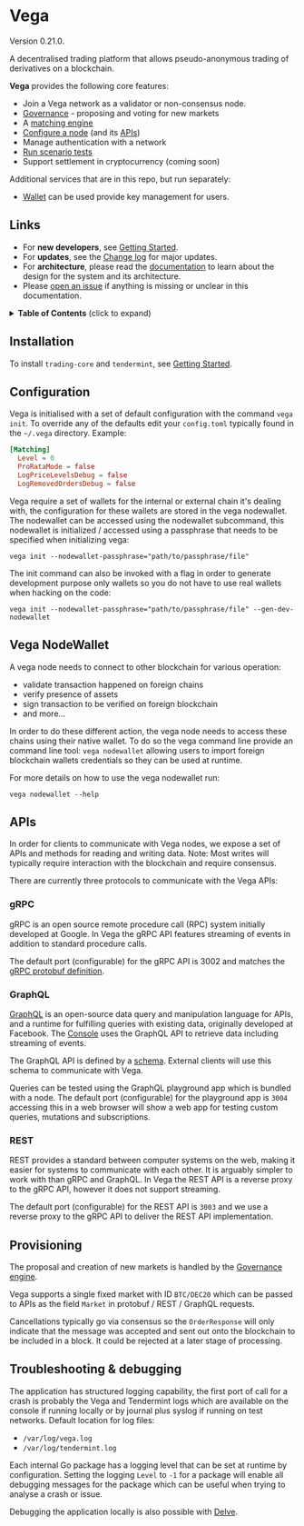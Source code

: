 # Vega

Version 0.21.0.

A decentralised trading platform that allows pseudo-anonymous trading of derivatives on a blockchain.

**Vega** provides the following core features:

- Join a Vega network as a validator or non-consensus node.
- [Governance](./governance/README.md) - proposing and voting for new markets
- A [matching engine](./matching/README.md)
- [Configure a node](#configuration) (and its [APIs](#apis))
- Manage authentication with a network
- [Run scenario tests](./integration/README.md)
- Support settlement in cryptocurrency (coming soon)

Additional services that are in this repo, but run separately:
- [Wallet](./wallet/README.md) can be used provide key management for users.

## Links

- For **new developers**, see [Getting Started](GETTING_STARTED.md).
- For **updates**, see the [Change log](CHANGELOG.md) for major updates.
- For **architecture**, please read the [documentation](docs/index.md) to learn about the design for the system and its architecture.
- Please [open an issue](https://github.com/vegaprotocol/vega/issues/new) if anything is missing or unclear in this documentation.

<details>
  <summary><strong>Table of Contents</strong> (click to expand)</summary>

<!-- toc -->

- [Installation](#installation)
- [Configuration](#configuration)
- [APIs](#apis)
- [Provisioning](#provisioning)
- [Benchmarks](#benchmarks)
- [Troubleshooting & debugging](#troubleshooting--debugging)

<!-- tocstop -->

</details>

## Installation

To install `trading-core` and `tendermint`, see [Getting Started](GETTING_STARTED.md).

## Configuration

Vega is initialised with a set of default configuration with the command `vega init`. To override any of the defaults edit your `config.toml` typically found in the `~/.vega` directory. Example:

```toml
[Matching]
  Level = 0
  ProRataMode = false
  LogPriceLevelsDebug = false
  LogRemovedOrdersDebug = false
```

Vega require a set of wallets for the internal or external chain it's dealing with, the configuration for these wallets are stored in the vega nodewallet.
The nodewallet can be accessed using the nodewallet subcommand, this nodewallet is initialized / accessed using a passphrase that needs to be specified when initializing vega:
```shell
vega init --nodewallet-passphrase="path/to/passphrase/file"
```

The init command can also be invoked with a flag in order to generate development purpose only wallets so you do not have to use real wallets when hacking on the code:
```
vega init --nodewallet-passphrase="path/to/passphrase/file" --gen-dev-nodewallet
```

## Vega NodeWallet

A vega node needs to connect to other blockchain for various operation:
- validate transaction happened on foreign chains
- verify presence of assets
- sign transaction to be verified on foreign blockchain
- and more...

In order to do these different action, the vega node needs to access these chains using their native wallet. To do so the vega command line provide an command line tool:
`vega nodewallet` allowing users to import foreign blockchain wallets credentials so they can be used at runtime.

For more details on how to use the vega nodewallet run:
```
vega nodewallet --help
```

## APIs

In order for clients to communicate with Vega nodes, we expose a set of APIs and methods for reading and writing data. Note: Most writes will typically require interaction with the blockchain and require consensus.

There are currently three protocols to communicate with the Vega APIs:

### gRPC

gRPC is an open source remote procedure call (RPC) system initially developed at Google. In Vega the gRPC API features streaming of events in addition to standard procedure calls.

The default port (configurable) for the gRPC API is 3002 and matches the [gRPC protobuf definition](proto/api/trading.proto).

### GraphQL

[GraphQL](https://graphql.org/) is an open-source data query and manipulation language for APIs, and a runtime for fulfilling queries with existing data, originally developed at Facebook. The [Console](https://github.com/vegaprotocol/console) uses the GraphQL API to retrieve data including streaming of events.

The GraphQL API is defined by a [schema](gateway/graphql/schema.graphql). External clients will use this schema to communicate with Vega.

Queries can be tested using the GraphQL playground app which is bundled with a node. The default port (configurable) for the playground app is `3004` accessing this in a web browser will show a web app for testing custom queries, mutations and subscriptions.

### REST

REST provides a standard between computer systems on the web, making it easier for systems to communicate with each other. It is arguably simpler to work with than gRPC and GraphQL. In Vega the REST API is a reverse proxy to the gRPC API, however it does not support streaming.

The default port (configurable) for the REST API is `3003` and we use a reverse proxy to the gRPC API to deliver the REST API implementation.

## Provisioning

The proposal and creation of new markets is handled by the [Governance engine](./governance/README.md).

Vega supports a single fixed market with ID `BTC/DEC20` which can be passed to APIs as the field `Market` in protobuf / REST / GraphQL requests.


Cancellations typically go via consensus so the `OrderResponse` will only indicate that the message was accepted and sent out onto the blockchain to be included in a block. It could be rejected at a later stage of processing.


## Troubleshooting & debugging

The application has structured logging capability, the first port of call for a crash is probably the Vega and Tendermint logs which are available on the console if running locally or by journal plus syslog if running on test networks. Default location for log files:

* `/var/log/vega.log`
* `/var/log/tendermint.log`

Each internal Go package has a logging level that can be set at runtime by configuration. Setting the logging `Level` to `-1` for a package will enable all debugging messages for the package which can be useful when trying to analyse a crash or issue.

Debugging the application locally is also possible with [Delve](./DEBUG_WITH_DLV.md).
